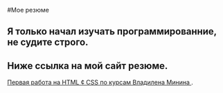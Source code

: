 #Мое резюме

## Я только начал изучать программированние, не судите строго.
## Ниже ссылка на мой сайт резюме.
[ Первая работа на HTML ¢ CSS по курсам Владилена Минина ](https://lolushko.github.io/resume/).
